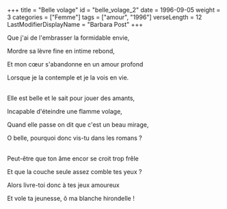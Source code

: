 +++
title = "Belle volage"
id = "belle_volage_2"
date = 1996-09-05
weight = 3
categories = ["Femme"]
tags = ["amour", "1996"]
verseLength = 12
LastModifierDisplayName = "Barbara Post"
+++

Que j'ai de l'embrasser la formidable envie,

Mordre sa lèvre fine en intime rebond,

Et mon cœur s'abandonne en un amour profond

Lorsque je la contemple et je la vois en vie.

 \
Elle est belle et le sait pour jouer des amants,

Incapable d'éteindre une flamme volage,

Quand elle passe on dit que c'est un beau mirage,

O belle, pourquoi donc vis-tu dans les romans ?

 \
Peut-être que ton âme encor se croit trop frêle

Et que la couche seule assez comble tes yeux ?

Alors livre-toi donc à tes jeux amoureux

Et vole ta jeunesse, ô ma blanche hirondelle !
